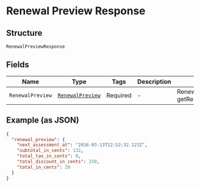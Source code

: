 
# Renewal Preview Response

## Structure

`RenewalPreviewResponse`

## Fields

| Name | Type | Tags | Description | Getter | Setter |
|  --- | --- | --- | --- | --- | --- |
| `RenewalPreview` | [`RenewalPreview`](../../doc/models/renewal-preview.md) | Required | - | RenewalPreview getRenewalPreview() | setRenewalPreview(RenewalPreview renewalPreview) |

## Example (as JSON)

```json
{
  "renewal_preview": {
    "next_assessment_at": "2016-03-13T12:52:32.123Z",
    "subtotal_in_cents": 132,
    "total_tax_in_cents": 0,
    "total_discount_in_cents": 250,
    "total_in_cents": 20
  }
}
```

